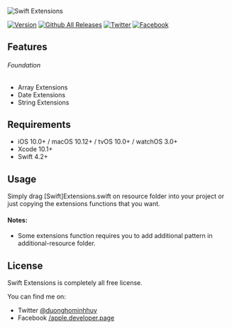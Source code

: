 ![Swift Extensions](https://github.com/duonghominhhuy/swift-extensions/images/swift-extension.png)

[![Version](http://img.shields.io/badge/version-1.0.0-green.svg?style=flat)](https://github.com/duonghominhhuy/swift-extensions)
[![Github All Releases](https://img.shields.io/github/downloads/duonghominhhuy/swift-extensions/total.svg)](https://github.com/duonghominhhuy/swift-extensions)
[![Twitter](https://img.shields.io/badge/twitter-@duonghominhhuy-blue.svg?style=flat)](http://twitter.com/duonghominhhuy)
[![Facebook](https://img.shields.io/badge/facebook-@apple.developer.page-blue.svg?style=flat)](https://www.facebook.com/apple.developer.page)

## Features

###### Foundation
- Array Extensions
- Date Extensions
- String Extensions

## Requirements

- iOS 10.0+ / macOS 10.12+ / tvOS 10.0+ / watchOS 3.0+
- Xcode 10.1+
- Swift 4.2+

## Usage

Simply drag [Swift]Extensions.swift on resource folder into your project or just copying the extensions functions that you want.

#### Notes:

- Some extensions function requires you to add additional pattern in additional-resource folder.



## License

Swift Extensions is completely all free license. 

You can find me on:
- Twitter [@duonghominhhuy](https://twitter.com/duonghominhhuy)
- Facebook [/apple.developer.page](https://www.fb.com/apple.developer.page)
